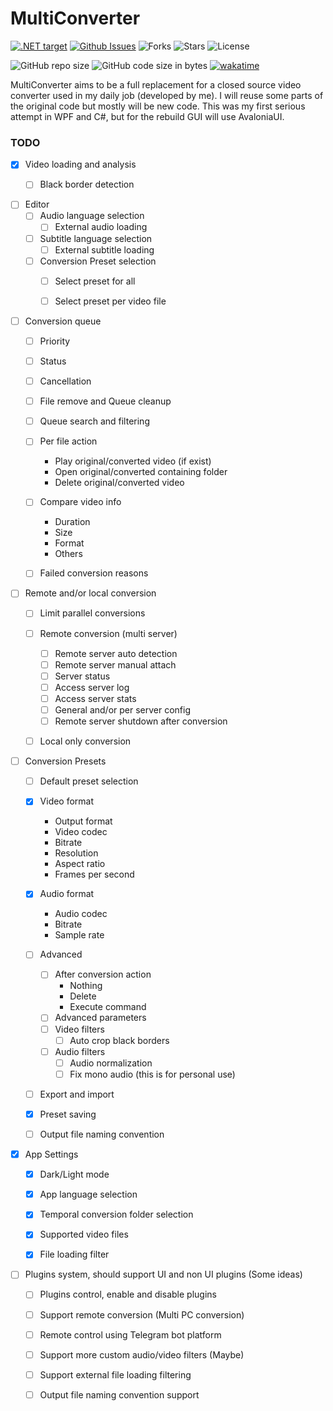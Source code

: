 # MultiConverter

[![.NET target](https://img.shields.io/badge/dynamic/xml?color=%23512bd4&label=target&query=%2F%2FTargetFramework%5B1%5D&url=https%3A%2F%2Fraw.githubusercontent.com%2FQAppsSoft%2FMultiConverter%2Fmain%2Fsrc%2FMultiConverter.Desktop%2FMultiConverter.Desktop.csproj)](https://dotnet.microsoft.com/download)
[![Github Issues](https://img.shields.io/github/issues/QAppsSoft/MultiConverter)](https://github.com/QAppsSoft/MultiConverter/issues)
![Forks](https://img.shields.io/github/forks/QAppsSoft/MultiConverter)
![Stars](https://img.shields.io/github/stars/QAppsSoft/MultiConverter)
![License](https://img.shields.io/github/license/QAppsSoft/MultiConverter)

![GitHub repo size](https://img.shields.io/github/repo-size/QAppsSoft/MultiConverter?color=%234682B4)
![GitHub code size in bytes](https://img.shields.io/github/languages/code-size/QAppsSoft/MultiConverter?color=%23483D8B)
[![wakatime](https://wakatime.com/badge/user/1b3378e8-624e-4952-b453-87d2dfdbc51e/project/23e5bf26-2c9a-4516-beb0-bfbab9b4e252.svg)](https://wakatime.com/badge/user/1b3378e8-624e-4952-b453-87d2dfdbc51e/project/23e5bf26-2c9a-4516-beb0-bfbab9b4e252)

MultiConverter aims to be a full replacement for a closed source video converter used in my daily job (developed by me). I will reuse some parts of the original code but mostly will be new code. This was my first serious attempt in WPF and C#, but for the rebuild GUI will use AvaloniaUI.

### TODO

- [X] Video loading and analysis
  - [ ] Black border detection


- [ ] Editor
  - [ ] Audio language selection
    - [ ] External audio loading
  - [ ] Subtitle language selection
    - [ ] External subtitle loading
  - [ ] Conversion Preset selection
    - [ ] Select preset for all
    - [ ] Select preset per video file


- [ ] Conversion queue
  - [ ] Priority
  - [ ] Status
  - [ ] Cancellation
  - [ ] File remove and Queue cleanup
  - [ ] Queue search and filtering
  - [ ] Per file action
    - Play original/converted video (if exist)
    - Open original/converted containing folder
    - Delete original/converted video
  - [ ] Compare video info
    - Duration
    - Size
    - Format
    - Others
  - [ ] Failed conversion reasons


- [ ] Remote and/or local conversion
  - [ ] Limit parallel conversions
  - [ ] Remote conversion (multi server)
    - [ ] Remote server auto detection
    - [ ] Remote server manual attach
    - [ ] Server status
    - [ ] Access server log
    - [ ] Access server stats
    - [ ] General and/or per server config
    - [ ] Remote server shutdown after conversion
  - [ ] Local only conversion


- [ ] Conversion Presets
  - [ ] Default preset selection
  - [X] Video format
    - Output format
    - Video codec
    - Bitrate
    - Resolution
    - Aspect ratio
    - Frames per second
  - [X] Audio format
    - Audio codec
    - Bitrate
    - Sample rate
  - [ ] Advanced
    - [ ] After conversion action
      - Nothing
      - Delete
      - Execute command
    - [ ] Advanced parameters
    - [ ] Video filters
      - [ ] Auto crop black borders
    - [ ] Audio filters
      - [ ] Audio normalization
      - [ ] Fix mono audio (this is for personal use)
  - [ ] Export and import
  - [X] Preset saving
  - [ ] Output file naming convention


- [X] App Settings
  - [X] Dark/Light mode
  - [X] App language selection
  - [X] Temporal conversion folder selection
  - [X] Supported video files
  - [X] File loading filter
  
  
- [ ] Plugins system, should support UI and non UI plugins (Some ideas)
  - [ ] Plugins control, enable and disable plugins
  - [ ] Support remote conversion (Multi PC conversion)
  - [ ] Remote control using Telegram bot platform
  - [ ] Support more custom audio/video filters (Maybe)
  - [ ] Support external file loading filtering
  - [ ] Output file naming convention support
  
